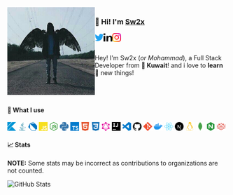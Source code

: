 <img align="left" alt="Avatar" width="200px" src="https://raw.githubusercontent.com/sw2x-Developer/sw2x-Developer/master/assets/media/avatar.jpg" />

### 👋 Hi! I'm [Sw2x](https://MohammadKhajah.com)

<a href="https://twitter.com/Sw2xx_">
    <img align="left" alt="Twitter" width="20px" src="https://raw.githubusercontent.com/sw2x-Developer/sw2x-Developer/master/assets/icons/twitter.svg">
</a>

<a href="https://www.linkedin.com/in/mohammad-khajah-490058161/">
    <img align="left" alt="Linkedin" width="20px" src="https://raw.githubusercontent.com/sw2x-Developer/sw2x-Developer/master/assets/icons/linkedin.svg">
</a>

<a href="https://instagram.com/sw2x">
    <img align="left" alt="Instagram" width="20px" src="https://raw.githubusercontent.com/sw2x-Developer/sw2x-Developer/master/assets/icons/instagram.svg">
</a>

<br />
<br />

Hey! I'm Sw2x (_or Mohammad_), a Full Stack Developer from **🍔 Kuwait**!
and i love to **learn 🧠** new things!

<br />
<br />

#### 🌠 What I use

<code><img height="20" src="https://raw.githubusercontent.com/sw2x-Developer/sw2x-Developer/master/assets/icons/kotlin.svg"></code>
<code><img height="20" src="https://raw.githubusercontent.com/sw2x-Developer/sw2x-Developer/master/assets/icons/java.svg"></code>
<code><img height="20" src="https://raw.githubusercontent.com/sw2x-Developer/sw2x-Developer/master/assets/icons/dart.svg"></code>
<code><img height="20" src="https://raw.githubusercontent.com/sw2x-Developer/sw2x-Developer/master/assets/icons/javascript.svg"></code>
<code><img height="20" src="https://raw.githubusercontent.com/sw2x-Developer/sw2x-Developer/master/assets/icons/node-dot-js.svg"></code>
<code><img height="20" src="https://raw.githubusercontent.com/sw2x-Developer/sw2x-Developer/master/assets/icons/python.svg"></code>
<code><img height="20" src="https://raw.githubusercontent.com/sw2x-Developer/sw2x-Developer/master/assets/icons/typescript.svg"></code>
<code><img height="20" src="https://raw.githubusercontent.com/sw2x-Developer/sw2x-Developer/master/assets/icons/html5.svg"></code>
<code><img height="20" src="https://raw.githubusercontent.com/sw2x-Developer/sw2x-Developer/master/assets/icons/css3.svg"></code>
<code><img height="20" src="https://raw.githubusercontent.com/sw2x-Developer/sw2x-Developer/master/assets/icons/graphql.svg"></code>
<code><img height="20" src="https://raw.githubusercontent.com/sw2x-Developer/sw2x-Developer/master/assets/icons/intellijidea.svg"></code>
<code><img height="20" src="https://raw.githubusercontent.com/sw2x-Developer/sw2x-Developer/master/assets/icons/visualstudiocode.svg"></code>
<code><img height="20" src="https://raw.githubusercontent.com/sw2x-Developer/sw2x-Developer/master/assets/icons/github.svg"></code>
<code><img height="20" src="https://raw.githubusercontent.com/sw2x-Developer/sw2x-Developer/master/assets/icons/git.svg"></code>
<code><img height="20" src="https://raw.githubusercontent.com/sw2x-Developer/sw2x-Developer/master/assets/icons/docker.svg"></code>
<code><img height="20" src="https://raw.githubusercontent.com/sw2x-Developer/sw2x-Developer/master/assets/icons/react.svg"></code>
<code><img height="20" src="https://raw.githubusercontent.com/sw2x-Developer/sw2x-Developer/master/assets/icons/next-dot-js.svg"></code>
<code><img height="20" src="https://raw.githubusercontent.com/sw2x-Developer/sw2x-Developer/master/assets/icons/linux.svg"></code>
<code><img height="20" src="https://raw.githubusercontent.com/sw2x-Developer/sw2x-Developer/master/assets/icons/mongodb.svg"></code>
<code><img height="20" src="https://raw.githubusercontent.com/sw2x-Developer/sw2x-Developer/master/assets/icons/nginx.svg"></code>
<code><img height="20" src="https://raw.githubusercontent.com/sw2x-Developer/sw2x-Developer/master/assets/icons/redis.svg"></code>

#### 📈 Stats

**NOTE:** Some stats may be incorrect as contributions to organizations
are not counted.

![GitHub Stats](https://github-readme-stats.vercel.app/api?username=sw2x-Developer&count_private=true&theme=tokyonight&show_icons=true)
